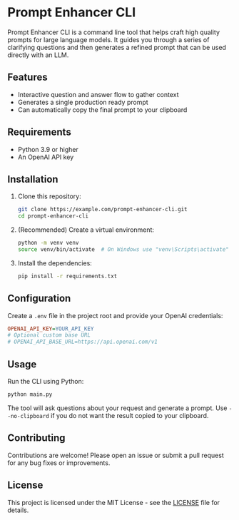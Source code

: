 # Prompt Enhancer CLI

Prompt Enhancer CLI is a command line tool that helps craft high quality prompts for large language models. It guides you through a series of clarifying questions and then generates a refined prompt that can be used directly with an LLM.

## Features

- Interactive question and answer flow to gather context
- Generates a single production ready prompt
- Can automatically copy the final prompt to your clipboard

## Requirements

- Python 3.9 or higher
- An OpenAI API key

## Installation

1. Clone this repository:
   ```bash
   git clone https://example.com/prompt-enhancer-cli.git
   cd prompt-enhancer-cli
   ```
2. (Recommended) Create a virtual environment:
   ```bash
   python -m venv venv
   source venv/bin/activate  # On Windows use "venv\Scripts\activate"
   ```
3. Install the dependencies:
   ```bash
   pip install -r requirements.txt
   ```

## Configuration

Create a `.env` file in the project root and provide your OpenAI credentials:

```ini
OPENAI_API_KEY=YOUR_API_KEY
# Optional custom base URL
# OPENAI_API_BASE_URL=https://api.openai.com/v1
```

## Usage

Run the CLI using Python:

```bash
python main.py
```

The tool will ask questions about your request and generate a prompt. Use `--no-clipboard` if you do not want the result copied to your clipboard.

## Contributing

Contributions are welcome! Please open an issue or submit a pull request for any bug fixes or improvements.

## License

This project is licensed under the MIT License - see the [LICENSE](LICENSE) file for details.
